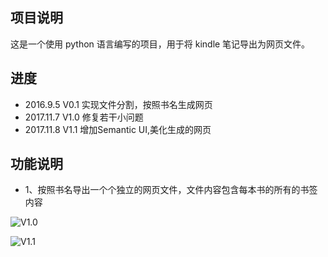 ## 项目说明

这是一个使用 python 语言编写的项目，用于将 kindle 笔记导出为网页文件。

## 进度

- 2016.9.5    V0.1 实现文件分割，按照书名生成网页
- 2017.11.7   V1.0 修复若干小问题
- 2017.11.8   V1.1 增加Semantic UI,美化生成的网页

## 功能说明

- 1、按照书名导出一个个独立的网页文件，文件内容包含每本书的所有的书签内容

![V1.0](https://github.com/cyang812/kindleNote/raw/master/V1.0.png)

![V1.1](https://github.com/cyang812/kindleNote/raw/master/V1.1.png)

